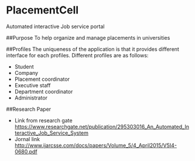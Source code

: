 # PlacementCell
Automated interactive Job service portal 


##Purpose
To help organize and manage placements in universities

##Profiles
The uniqueness of the application is that it provides different interface for each profiles. Different profiles are as follows:
+ Student
+ Company
+ Placement coordinator
+ Executive staff
+ Department coordinator
+ Administrator


##Research Paper
+ Link from research gate
  https://www.researchgate.net/publication/295303016_An_Automated_Interactive_Job_Service_System
+ Jornal link
  http://www.ijarcsse.com/docs/papers/Volume_5/4_April2015/V5I4-0680.pdf
